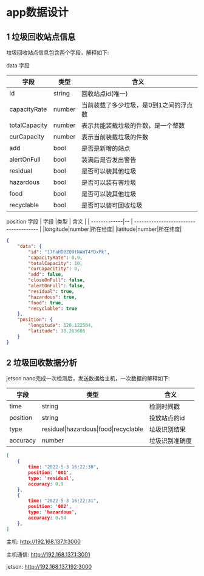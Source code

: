 # app数据设计

## 1 垃圾回收站点信息

垃圾回收站点信息包含两个字段，解释如下:

data 字段

| 字段         |类型 | 含义                                   |
| -------------|-- | -------------------------------------- |
| id           |string| 回收站点id(唯一)                       |
| capacityRate  |number| 当前装载了多少垃圾，是0到1之间的浮点数 |
| totalCapacity |number| 表示共能装载垃圾的件数，是一个整数     |
| curCapacity   |number| 表示当前装载垃圾的件数                 |
|  add|bool|是否是新增的站点|
|alertOnFull|bool|装满后是否发出警告|
|residual|bool|是否可以装其他垃圾|
|hazardous|bool|是否可以装有害垃圾|
|food|bool|是否可以装其他垃圾|
|recyclable|bool|是否可以装可回收垃圾|

position 字段
| 字段         |类型 | 含义                                   |
| -------------|-- | -------------------------------------- |
|longitude|number|所在经度|
|latitude|number|所在纬度|


```json
{
    "data": {
        "id": "17FaHDBZQ9tNAWT4YDxMk",
        "capacityRate": 0.9,
        "totalCapacity": 10,
        "curCapacitity": 0,
        "add": false,
        "closeOnFull": false,
        "alertOnFull": false,
        "residual": true,
        "hazardous": true,
        "food": true,
        "recyclable": true
    },
    "position": {
        "longitude": 120.122504,
        "latitude": 30.263686
    }
}
```

## 2 垃圾回收数据分析

jetson nano完成一次检测后，发送数据给主机，一次数据的解释如下:

|字段|类型|含义|
|-|-|-|
|time|string|检测时间戳|
|position|string|投放站点的id|
|type|residual\|hazardous\|food\|recyclable|垃圾识别结果|
|accuracy|number|垃圾识别准确度|

```json
[
	{ 
		time: "2022-5-3 16:22:30", 
		position: '001', 
		type: 'residual', 
		accuracy: 0.9 
	},
  	{ 
  		time: "2022-5-3 16:22:31", 
  		position: '002', 
  		type: 'hazardous', 
  		accuracy: 0.54 
  	},
]
```



主机: http://192.168.137.1:3000

主机通信: http://192.168.137.1:3001

jetson: http://192.168.137.192:3000



 


